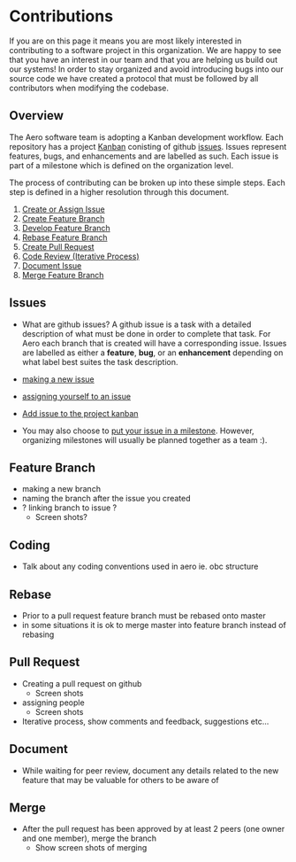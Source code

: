 # Contributions

If you are on this page it means you are most likely interested in contributing to a software project in this organization. We are happy to see that you have an interest in our team and that you are helping us build out our systems! In order to stay organized and avoid introducing bugs into our source code we have created a protocol that must be followed by all contributors when modifying the codebase.

## Overview

The Aero software team is adopting a Kanban development workflow. Each repository has a project [Kanban](https://help.github.com/en/articles/about-project-boards#templates-for-project-boards) conisting of github [issues](https://guides.github.com/features/issues/). Issues represent features, bugs, and enhancements and are labelled as such. Each issue is part of a milestone which is defined on the organization level.  

The process of contributing can be broken up into these simple steps. Each step is defined in a higher resolution through this document. 

1. [Create or Assign Issue](#issues)
1. [Create Feature Branch](#feature-branch)
1. [Develop Feature Branch](#coding)
1. [Rebase Feature Branch](#rebase)
1. [Create Pull Request](#pull-request)
1. [Code Review (Iterative Process)](#pull-request)
1. [Document Issue](#document)
1. [Merge Feature Branch](#merge)

## Issues
* What are github issues?
A github issue is a task with a detailed description of what must be done in order to complete that task. For Aero each branch that is created will have a corresponding issue. Issues are labelled as either a **feature**, **bug**, or an **enhancement** depending on what label best suites the task description.

* [making a new issue](https://help.github.com/en/articles/creating-an-issue)

* [assigning yourself to an issue](https://help.github.com/en/articles/assigning-issues-and-pull-requests-to-other-github-users)

* [Add issue to the project kanban](https://help.github.com/en/articles/adding-issues-and-pull-requests-to-a-project-board#adding-issues-and-pull-requests-to-a-project-board-from-the-sidebar)

* You may also choose to [put your issue in a milestone](https://help.github.com/en/articles/associating-milestones-with-issues-and-pull-requests). However, organizing milestones will usually be planned together as a team :).

## Feature Branch 
* making a new branch 
* naming the branch after the issue you created
* ? linking branch to issue ?
  * Screen shots?

## Coding
* Talk about any coding conventions used in aero ie. obc structure

## Rebase
* Prior to a pull request feature branch must be rebased onto master
* in some situations it is ok to merge master into feature branch instead of rebasing

## Pull Request
* Creating a pull request on github
  * Screen shots
* assigning people
  * Screen shots
* Iterative process, show comments and feedback, suggestions etc...

## Document
* While waiting for peer review, document any details related to the new feature that may be valuable for others to be aware of


## Merge
* After the pull request has been approved by at least 2 peers (one owner and one member), merge the branch
  * Show screen shots of merging
